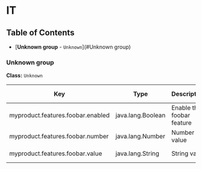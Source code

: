 # IT
## Table of Contents
* [**Unknown group** - `Unknown`](#Unknown group)

### Unknown group
**Class:** `Unknown`

|Key|Type|Description|Default value|Deprecation|Environment variable |
|---|----|-----------|-------------|-----------|----------------------|
| myproduct.features.foobar.enabled| java.lang.Boolean| Enable the foobar feature| true| | `MYPRODUCT_FEATURES_FOOBAR_ENABLED`|
| myproduct.features.foobar.number| java.lang.Number| Number value| 12.99| | `MYPRODUCT_FEATURES_FOOBAR_NUMBER`|
| myproduct.features.foobar.value| java.lang.String| String value| Hello world| | `MYPRODUCT_FEATURES_FOOBAR_VALUE`|



